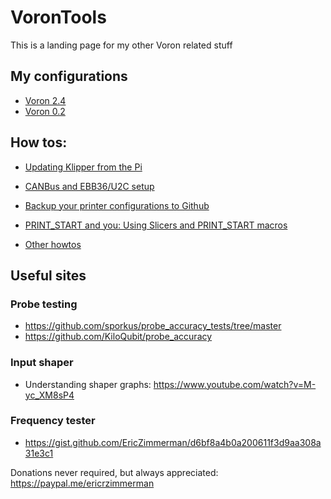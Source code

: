 # VoronTools

This is a landing page for my other Voron related stuff

## My configurations

- [Voron 2.4](https://github.com/EricZimmerman/Voron24)
- [Voron 0.2](https://github.com/EricZimmerman/Voron02)


## How tos:

- [Updating Klipper from the Pi](FlashKlipper.md)
- [CANBus and EBB36/U2C setup](EBB_CAN.md)

- [Backup your printer configurations to Github](https://docs.vorondesign.com/community/howto/EricZimmerman/BackupConfigToGithub.html)
- [PRINT_START and you: Using Slicers and PRINT_START macros](https://docs.vorondesign.com/community/howto/EricZimmerman/SlicerAndPrintStart.html)

- [Other howtos](HOWTO.md)

## Useful sites

### Probe testing
- https://github.com/sporkus/probe_accuracy_tests/tree/master
- https://github.com/KiloQubit/probe_accuracy

### Input shaper
- Understanding shaper graphs: https://www.youtube.com/watch?v=M-yc_XM8sP4

### Frequency tester
- https://gist.github.com/EricZimmerman/d6bf8a4b0a200611f3d9aa308a31e3c1



Donations never required, but always appreciated: https://paypal.me/ericrzimmerman
